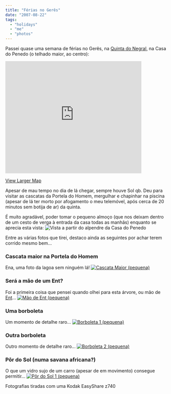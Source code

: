 ```yaml
---
title: "Férias no Gerês"
date: "2007-08-22"
tags: 
  - "holidays"
  - "me"
  - "photos"
---
```


Passei quase uma semana de férias no Gerês, na [Quinta do Negral](http://www.quintadonegral.com/), na Casa do Penedo (o telhado maior, ao centro): 

<iframe width="425" height="350" frameborder="no" scrolling="no" marginheight="0" marginwidth="0" src="http://maps.google.com/?ie=UTF8&amp;t=h&amp;om=1&amp;ll=41.66606,-8.178817&amp;spn=0.001731,0.003862&amp;z=18&amp;output=embed&amp;s=AARTsJqzARj-Z8VnW5pkPMLMmZbqrJcYpw"></iframe>

  
[View Larger Map](http://maps.google.com/?ie=UTF8&t=h&om=1&ll=41.66606,-8.178817&spn=0.001731,0.003862&z=18&source=embed)

Apesar de mau tempo no dia de lá chegar, sempre houve Sol qb. Deu para visitar as cascatas da Portela do Homem, mergulhar e chapinhar na piscina (apesar de lá ter morto por afogamento o meu telemóvel, após cerca de 20 minutos sem botija de ar) da quinta.

É muito agradável, poder tomar o pequeno almoço (que nos deixam dentro de um cesto de verga à entrada da casa todas as manhãs) enquanto se aprecia esta vista: ![Vista a partir do alpendre da Casa do Penedo](http://blog.1407.org/wp-content/uploads/2007/08/vista_na_casa_do_penedo.png)

Entre as várias fotos que tirei, destaco ainda as seguintes por achar terem corrido mesmo bem...

### Cascata maior na Portela do Homem

Ena, uma foto da lagoa sem ninguém lá! [![Cascata Maior (pequena)](http://blog.1407.org/wp-content/uploads/2007/08/cascatas.png)](http://blog.1407.org/wp-content/uploads/2007/08/cascata_maior.jpg "Cascata Maior (maior)")

### Será a mão de um Ent?

Foi a primeira coisa que pensei quando olhei para esta árvore, ou mão de [Ent](http://en.wikipedia.org/wiki/Ent)... [![Mão de Ent (pequena)](http://blog.1407.org/wp-content/uploads/2007/08/mao_de_ent_pequena.png)](http://blog.1407.org/wp-content/uploads/2007/08/mao_de_ent.jpg "Mão de Ent (maior)")

### Uma borboleta

Um momento de detalhe raro... [![Borboleta 1 (pequena)](http://blog.1407.org/wp-content/uploads/2007/08/borboleta1.png)](http://blog.1407.org/wp-content/uploads/2007/08/borboleta1.jpg "Borboleta 1 (maior)")

### Outra borboleta

Outro momento de detalhe raro... [![Borboleta 2 (pequena)](http://blog.1407.org/wp-content/uploads/2007/08/borboleta2.png)](http://blog.1407.org/wp-content/uploads/2007/08/borboleta2.jpg "Borboleta 2 (maior)")

### Pôr do Sol (numa savana africana?)

O que um vidro sujo de um carro (apesar de em movimento) consegue permitir... [![Pôr do Sol 1 (pequena)](http://blog.1407.org/wp-content/uploads/2007/08/por_do_sol_1.png)](http://blog.1407.org/wp-content/uploads/2007/08/por_do_sol_1.jpg "Pôr do Sol 1 (maior)")

Fotografias tiradas com uma Kodak EasyShare z740
